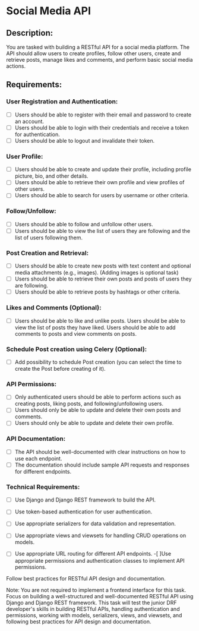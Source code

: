 # Social Media API
## Description:
You are tasked with building a RESTful API for a social media platform. The API should allow users to create profiles, follow other users, create and retrieve posts, manage likes and comments, and perform basic social media actions.

## Requirements:
### User Registration and Authentication:
-[ ] Users should be able to register with their email and password to create an account.
-[ ] Users should be able to login with their credentials and receive a token for authentication.
-[ ] Users should be able to logout and invalidate their token.
### User Profile:
-[ ] Users should be able to create and update their profile, including profile picture, bio, and other details.
-[ ] Users should be able to retrieve their own profile and view profiles of other users.
-[ ] Users should be able to search for users by username or other criteria.
### Follow/Unfollow:
-[ ] Users should be able to follow and unfollow other users.
-[ ] Users should be able to view the list of users they are following and the list of users following them.
### Post Creation and Retrieval:
-[ ] Users should be able to create new posts with text content and optional media attachments (e.g., images). (Adding images is optional task)
-[ ] Users should be able to retrieve their own posts and posts of users they are following.
-[ ] Users should be able to retrieve posts by hashtags or other criteria.
### Likes and Comments (Optional):
-[ ] Users should be able to like and unlike posts. Users should be able to view the list of posts they have liked. Users should be able to add comments to posts and view comments on posts.

### Schedule Post creation using Celery (Optional):
-[ ] Add possibility to schedule Post creation (you can select the time to create the Post before creating of it).
### API Permissions:
-[ ] Only authenticated users should be able to perform actions such as creating posts, liking posts, and following/unfollowing users.
-[ ] Users should only be able to update and delete their own posts and comments.
-[ ] Users should only be able to update and delete their own profile.
### API Documentation:
-[ ] The API should be well-documented with clear instructions on how to use each endpoint.
-[ ] The documentation should include sample API requests and responses for different endpoints.
### Technical Requirements:
-[ ] Use Django and Django REST framework to build the API.
-[ ] Use token-based authentication for user authentication.
-[ ] Use appropriate serializers for data validation and representation.
-[ ] Use appropriate views and viewsets for handling CRUD operations on models.
-[ ] Use appropriate URL routing for different API endpoints.
-[ ]Use appropriate permissions and authentication classes to implement API permissions.


Follow best practices for RESTful API design and documentation. <br>

Note: You are not required to implement a frontend interface for this task. Focus on building a well-structured and well-documented RESTful API using Django and Django REST framework. This task will test the junior DRF developer's skills in building RESTful APIs, handling authentication and permissions, working with models, serializers, views, and viewsets, and following best practices for API design and documentation.